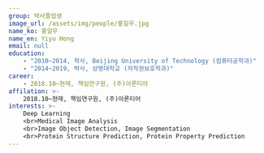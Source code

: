```yaml
---
group: 박사졸업생
image_url: /assets/img/people/홍일우.jpg
name_ko: 홍일우
name_en: Yiyu Hong
email: null
education:
    - "2010~2014, 학사, Beijing University of Technology (컴퓨터공학과)"
    - "2014~2019, 박사, 상명대학교 (저작권보호학과)"
career:
    - 2018.10~현재, 책임연구원, (주)아론티어
affilation: >-
    2018.10~현재, 책임연구원, (주)아론티어
interests: >-
    Deep Learning
    <br>Medical Image Analysis
    <br>Image Object Detection, Image Segmentation
    <br>Protein Structure Prediction, Protein Property Prediction
---
```

